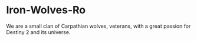 # Iron-Wolves-Ro

We are a small clan of Carpathian wolves, veterans, with a great passion for Destiny 2 and its universe.